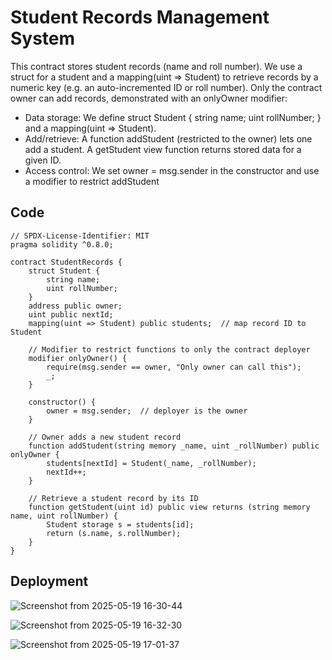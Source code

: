 # Student Records Management System
This contract stores student records (name and roll number). We use a struct for a student and a mapping(uint => Student) 
to retrieve records by a numeric key (e.g. an auto-incremented ID or roll number). Only the contract owner can add records, demonstrated with an onlyOwner modifier:
  - Data storage: We define struct Student { string name; uint rollNumber; } and a mapping(uint => Student).
  - Add/retrieve: A function addStudent (restricted to the owner) lets one add a student. A getStudent view function 
    returns stored data for a given ID.
  - Access control: We set owner = msg.sender in the constructor and use a modifier to restrict addStudent

## Code
```
// SPDX-License-Identifier: MIT
pragma solidity ^0.8.0;

contract StudentRecords {
    struct Student {
        string name;
        uint rollNumber;
    }
    address public owner;
    uint public nextId;
    mapping(uint => Student) public students;  // map record ID to Student

    // Modifier to restrict functions to only the contract deployer
    modifier onlyOwner() {
        require(msg.sender == owner, "Only owner can call this");
        _;
    }

    constructor() {
        owner = msg.sender;  // deployer is the owner
    }

    // Owner adds a new student record
    function addStudent(string memory _name, uint _rollNumber) public onlyOwner {
        students[nextId] = Student(_name, _rollNumber);
        nextId++;
    }

    // Retrieve a student record by its ID
    function getStudent(uint id) public view returns (string memory name, uint rollNumber) {
        Student storage s = students[id];
        return (s.name, s.rollNumber);
    }
}

```
## Deployment

![Screenshot from 2025-05-19 16-30-44](https://github.com/user-attachments/assets/6d984760-545f-45cb-ba8d-7d0a6c617e36)

![Screenshot from 2025-05-19 16-32-30](https://github.com/user-attachments/assets/0e62d2d8-c6f8-43e9-84bd-b22885add4ee)

![Screenshot from 2025-05-19 17-01-37](https://github.com/user-attachments/assets/8d835a71-31c9-45a8-a413-22b42f226a5e)

